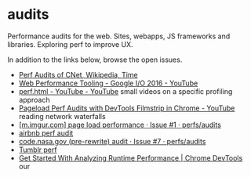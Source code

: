 # audits
Performance audits for the web. Sites, webapps, JS frameworks and libraries. Exploring perf to improve UX.


In addition to the links below, browse the open issues.

* [Perf Audits of CNet, Wikipedia, Time](https://docs.google.com/document/u/1/d/1K-mKOqiUiSjgZTEscBLjtjd6E67oiK8H2ztOiq5tigk/pub)
* [Web Performance Tooling - Google I/O 2016 - YouTube](https://www.youtube.com/watch?v=iMqi55rcR00)
* [perf.html - YouTube - YouTube](https://www.youtube.com/playlist?list=PLbBhw-Qe-7jU1DhcNdM8d2HATHAm3-7Kx) small videos on a specific profiling approach  
*  [Pageload Perf Audits with DevTools Filmstrip in Chrome - YouTube](https://www.youtube.com/watch?v=tCfF6HI0JKs) reading network waterfalls  
* [\[m.imgur.com\] page load performance · Issue \#1 · perfs/audits](https://github.com/perfs/audits/issues/1)  
* [airbnb perf audit](https://docs.google.com/document/d/18GmrZjkpA8fxmCehjgMUg2_ujQs04a7RXlm7m_YcxVM/mobilebasic)  
* [code.nasa.gov (pre-rewrite) audit · Issue \#7 · perfs/audits](https://github.com/perfs/audits/issues/7)
* [Tumblr perf](https://docs.google.com/document/d/1E2w0UQ4RhId5cMYsDcdcNwsgL0gP_S6SDv27yi1mCEY/edit)  
* [Get Started With Analyzing Runtime Performance  |  Chrome DevTools](https://developers.google.com/web/tools/chrome-devtools/evaluate-performance/) our
